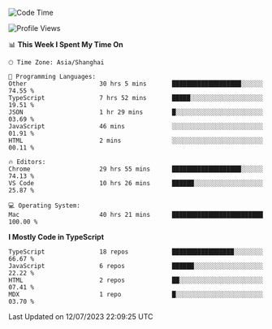 <!--START_SECTION:waka-->
![Code Time](http://img.shields.io/badge/Code%20Time-4%2C787%20hrs%2043%20mins-blue)

![Profile Views](http://img.shields.io/badge/Profile%20Views-0-blue)

📊 **This Week I Spent My Time On** 

```text
🕑︎ Time Zone: Asia/Shanghai

💬 Programming Languages: 
Other                    30 hrs 5 mins       ███████████████████░░░░░░   74.55 % 
TypeScript               7 hrs 52 mins       █████░░░░░░░░░░░░░░░░░░░░   19.51 % 
JSON                     1 hr 29 mins        █░░░░░░░░░░░░░░░░░░░░░░░░   03.69 % 
JavaScript               46 mins             ░░░░░░░░░░░░░░░░░░░░░░░░░   01.91 % 
HTML                     2 mins              ░░░░░░░░░░░░░░░░░░░░░░░░░   00.11 % 

🔥 Editors: 
Chrome                   29 hrs 55 mins      ███████████████████░░░░░░   74.13 % 
VS Code                  10 hrs 26 mins      ██████░░░░░░░░░░░░░░░░░░░   25.87 % 

💻 Operating System: 
Mac                      40 hrs 21 mins      █████████████████████████   100.00 % 
```

**I Mostly Code in TypeScript** 

```text
TypeScript               18 repos            █████████████████░░░░░░░░   66.67 % 
JavaScript               6 repos             ██████░░░░░░░░░░░░░░░░░░░   22.22 % 
HTML                     2 repos             ██░░░░░░░░░░░░░░░░░░░░░░░   07.41 % 
MDX                      1 repo              █░░░░░░░░░░░░░░░░░░░░░░░░   03.70 % 
```




 Last Updated on 12/07/2023 22:09:25 UTC
<!--END_SECTION:waka-->
